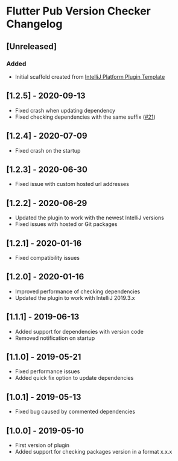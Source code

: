 <!-- Keep a Changelog guide -> https://keepachangelog.com -->

# Flutter Pub Version Checker Changelog

## [Unreleased]
### Added
- Initial scaffold created from [IntelliJ Platform Plugin Template](https://github.com/JetBrains/intellij-platform-plugin-template)

## [1.2.5] - 2020-09-13
- Fixed crash when updating dependency
- Fixed checking dependencies with the same suffix ([#21](https://github.com/pszklarska/FlutterPubVersionChecker/issues/21))
## [1.2.4] - 2020-07-09
- Fixed crash on the startup
## [1.2.3] - 2020-06-30
- Fixed issue with custom hosted url addresses
## [1.2.2] - 2020-06-29
- Updated the plugin to work with the newest IntelliJ versions
- Fixed issues with hosted or Git packages
## [1.2.1] - 2020-01-16
- Fixed compatibility issues
## [1.2.0] - 2020-01-16
- Improved performance of checking dependencies
- Updated the plugin to work with IntelliJ 2019.3.x
## [1.1.1] - 2019-06-13
- Added support for dependencies with version code
- Removed notification on startup
## [1.1.0] - 2019-05-21
- Fixed performance issues
- Added quick fix option to update dependencies
## [1.0.1] - 2019-05-13
- Fixed bug caused by commented dependencies</li>
## [1.0.0] - 2019-05-10
- First version of plugin</li>
- Added support for checking packages version in a format x.x.x</li></ul>